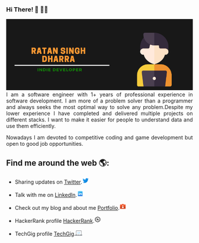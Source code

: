 ### Hi There! 👋 👨‍💻

<img src="https://raw.githubusercontent.com/ratansingh98/ratansingh98/master/image.png" alt="banner that says Ratan Singh - Indie Developer">

<div style="text-align: justify"> 
I am a software engineer with 1+ years of professional experience in software development. 
I am more of a problem solver than a programmer and always seeks the most optimal way to solve any problem.Despite my lower experience I have completed and delivered multiple projects on different stacks. I want to make it easier for people to understand data and use them efficiently.

Nowadays I am devoted to competitive coding and game development but open to good job opportunities.
 </div>

## Find me around the web 🌎:
- Sharing updates on <a href="https://twitter.com/Ratan_Singh98"> Twitter</a>.<img src="https://raw.githubusercontent.com/ratansingh98/ratansingh98/master/icons/twitter.png" height="18px" alt="Twitter Icon">
  
- Talk with me on <a href="https://rsdharra.com/">LinkedIn</a>.<img src="https://raw.githubusercontent.com/ratansingh98/ratansingh98/master/icons/linkedin.png" height="18px" alt="LinkedIn Icon">
  
- Check out my blog and about me <a href="https://www.linkedin.com/in/ratan-singh-dharra-198931144/">Portfolio</a>.<img src="https://raw.githubusercontent.com/ratansingh98/ratansingh98/master/icons//portfolio.png" height="18px" alt="Portfolio Icon">
  
- HackerRank profile <a href="https://www.hackerrank.com/ratan_singh98"> HackerRank</a>.<img src="https://raw.githubusercontent.com/ratansingh98/ratansingh98/master/icons/hackerrank.png" height="18px" alt="Hacker Rank Icon">
  
- TechGig profile <a href="https://www.techgig.com/ratansingh30"> TechGig</a>.<img src="https://raw.githubusercontent.com/ratansingh98/ratansingh98/master/icons/techgig.png" height="18px" alt="TechGig Icon">
